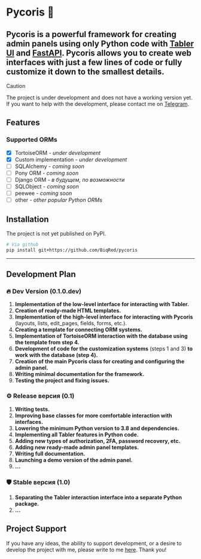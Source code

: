 # Pycoris :hibiscus:
**Pycoris** is a powerful framework for creating admin panels using only Python code with [Tabler UI](https://tabler.io/) and [FastAPI](https://fastapi.tiangolo.com/). Pycoris allows you to create web interfaces with just a few lines of code or fully customize it down to the smallest details.
---

> [!CAUTION]
> The project is under development and does not have a working version yet. If you want to help with the development, please contact me on [Telegram](https://t.me/biqred).

## Features

### Supported ORMs
- [x] TortoiseORM - *under development*
- [x] Custom implementation - *under development*
- [ ] SQLAlchemy - *coming soon*
- [ ] Pony ORM - *coming soon*
- [ ] Django ORM - *в будущем, по возможности*
- [ ] SQLObject - *coming soon*
- [ ] peewee - *coming soon*
- [ ] other - *other popular Python ORMs*

## Installation
The project is not yet published on PyPI.
```bash
# Via github
pip install git+https://github.com/BiqRed/pycoris
```

---

## Development Plan
### :fire: Dev Version (0.1.0.dev)
1. **Implementation of the low-level interface for interacting with Tabler.**
2. **Creation of ready-made HTML templates.**
3. **Implementation of the high-level interface for interacting with Pycoris** (layouts, lists, edit_pages, fields, forms, etc.).
4. **Creating a template for connecting ORM systems.**
5. **Implementation of TortoiseORM interaction with the database using the template from step 4.**
6. **Development of code for the customization systems** (steps 1 and 3) **to work with the database **(step 4)**.**
7. **Creation of the main Pycoris class for creating and configuring the admin panel.**
8. **Writing minimal documentation for the framework.**
9. **Testing the project and fixing issues.**
### :gear: Release версия (0.1)
1. **Writing tests.**
2. **Improving base classes for more comfortable interaction with interfaces.**
3. **Lowering the minimum Python version to 3.8 and dependencies.**
4. **Implementing all Tabler features in Python code.**
5. **Adding new types of authorization, 2FA, password recovery, etc.**
6. **Adding new ready-made admin panel templates.**
7. **Writing full documentation.**
8. **Launching a demo version of the admin panel.**
9. **...**
### :shield: Stable версия (1.0)
1. **Separating the Tabler interaction interface into a separate Python package.**
2. **...**

## Project Support

If you have any ideas, the ability to support development, or a desire to develop the project with me, please write to me [here](https://t.me/biqred). Thank you!
